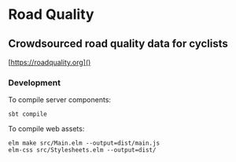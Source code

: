 # Road Quality
## Crowdsourced road quality data for cyclists

[https://roadquality.org]() 

### Development
To compile server components:

    sbt compile
    
To compile web assets:

    elm make src/Main.elm --output=dist/main.js
    elm-css src/Stylesheets.elm --output=dist/



